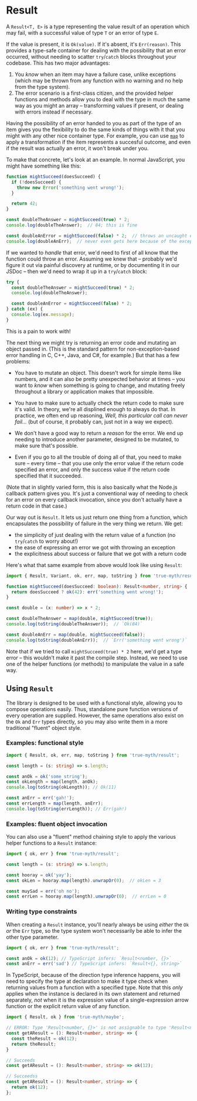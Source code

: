 # Result

A `Result<T, E>` is a type representing the value result of an operation which
may fail, with a successful value of type `T` or an error of type `E`.

If the value is present, it is `Ok(value)`. If it's absent, it's `Err(reason)`.
This provides a type-safe container for dealing with the possibility that an
error occurred, without needing to scatter `try`/`catch` blocks throughout your
codebase. This has two major advantages:

1.  You *know* when an item may have a failure case, unlike exceptions (which
    may be thrown from any function with no warning and no help from the type
    system).
2.  The error scenario is a first-class citizen, and the provided helper
    functions and methods allow you to deal with the type in much the same way
    as you might an array – transforming values if present, or dealing with
    errors instead if necessary.

Having the possibility of an error handed to you as part of the type of an item
gives you the flexibility to do the same kinds of things with it that you might
with any other nice container type. For example, you can use [`map`][map] to
apply a transformation if the item represents a succesful outcome, and even if
the result was actually an error, it won't break under you.

[map]: https://chriskrycho.github.io/true-myth/modules/_result_.html#map

To make that concrete, let's look at an example. In normal JavaScript, you might
have something like this:

```js
function mightSucceed(doesSucceed) {
  if (!doesSucceed) {
    throw new Error('something went wrong!');
  }

  return 42;
}

const doubleTheAnswer = mightSucceed(true) * 2;
console.log(doubleTheAnswer);  // 84; this is fine

const doubleAnError = mightSucceed(false) * 2;  // throws an uncaught exception
console.log(doubleAnErr);  // never even gets here because of the exception
```

If we wanted to *handle* that error, we'd need to first of all know that the
function could throw an error. Assuming we knew that – probably we'd figure it
out via painful discovery at runtime, or by documenting it in our JSDoc – then
we'd need to wrap it up in a `try`/`catch` block:

```js
try {
  const doubleTheAnswer = mightSucceed(true) * 2;
  console.log(doubleTheAnswer);

  const doubleAnError = mightSucceed(false) * 2;
} catch (ex) {
  console.log(ex.message);
}
```

This is a pain to work with!

The next thing we might try is returning an error code and mutating an object
passed in. (This is the standard pattern for non-exception-based error handling
in C, C++, Java, and C#, for example.) But that has a few problems:

-   You have to mutate an object. This doesn't work for simple items like
    numbers, and it can also be pretty unexpected behavior at times – you want
    to *know* when something is going to change, and mutating freely throughout
    a library or application makes that impossible.

-   You have to make sure to actually check the return code to make sure it's
    valid. In theory, we're all displined enough to always do that. In practice,
    we often end up reasoning, _Well, this particular call can never fail..._
    (but of course, it probably can, just not in a way we expect).

-   We don't have a good way to return a *reason* for the error. We end up
    needing to introduce another parameter, designed to be mutated, to make sure
    that's possible.

-   Even if you go to all the trouble of doing all of that, you need to make
    sure – every time – that you use only the error value if the return code
    specified an error, and only the success value if the return code specified
    that it succeeded.

(Note that in slightly varied form, this is also basically what the Node.js
callback pattern gives you. It's just a conventional way of needing to check for
an error on every callback invocation, since you don't actually have a return
code in that case.)

Our way out is `Result`. It lets us just return one thing from a function, which
encapsulates the possibility of failure in the very thing we return. We get:

-   the simplicity of just dealing with the return value of a function (no
    `try`/`catch` to worry about!)
-   the ease of expressing an error we got with throwing an exception
-   the explicitness about success or failure that we got with a return code

Here's what that same example from above would look like using `Result`:

```ts
import { Result, Variant, ok, err, map, toString } from 'true-myth/result';

function mightSucceed(doesSucceed: boolean): Result<number, string> {
  return doesSucceed ? ok(42): err('something went wrong!');
}

const double = (x: number) => x * 2;

const doubleTheAnswer = map(double, mightSucceed(true));
console.log(toString(doubleTheAnswer));  // `Ok(84)`

const doubleAnErr = map(double, mightSucceed(false));
console.log(toString(doubleAnErr));  // `Err('something went wrong')`
```

Note that if we tried to call `mightSucceed(true) * 2` here, we'd get a type
error – this wouldn't make it past the compile step. Instead, we need to use one
of the helper functions (or methods) to manipulate the value in a safe way.

## Using `Result`

The library is designed to be used with a functional style, allowing you to
compose operations easily. Thus, standalone pure function versions of every
operation are supplied. However, the same operations also exist on the `Ok` and
`Err` types directly, so you may also write them in a more traditional "fluent"
object style.

### Examples: functional style

```ts
import { Result, ok, err, map, toString } from 'true-myth/result';

const length = (s: string) => s.length;

const anOk = ok('some string');
const okLength = map(length, anOk);
console.log(toString(okLength)); // Ok(11)

const anErr = err('gah!');
const errLength = map(length, anErr);
console.log(toString(errLength)); // Err(gah!)
```

### Examples: fluent object invocation

You can also use a "fluent" method chaining style to apply the various helper
functions to a `Result` instance:

```ts
import { ok, err } from 'true-myth/result';

const length = (s: string) => s.length;

const hooray = ok('yay');
const okLen = hooray.map(length).unwrapOr(0);  // okLen = 3

const muySad = err('oh no');
const errLen = hooray.map(length).unwrapOr(0);  // errLen = 0
```

### Writing type constraints

When creating a `Result` instance, you'll nearly always be using *either* the
`Ok` *or* the `Err` type, so the type system won't necessarily be able to infer
the other type parameter.

```ts
import { ok, err } from 'true-myth/result';

const anOk = ok(12); // TypeScript infers: `Result<number, {}>`
const anErr = err('sad') // TypeScript infers: `Result<{}, string>`
```

In TypeScript, because of the direction type inference happens, you will need to
specify the type at declaration to make it type check when returning values from
a function with a specified type. Note that this *only* applies when the
instance is declared in its own statement and returned separately, *not* when it
is the expression value of a single-expression arrow function or the explicit
return value of any function.

```ts
import { Result, ok } from 'true-myth/maybe';

// ERROR: Type 'Result<number, {}>' is not assignable to type 'Result<number, string>'.
const getAResult = (): Result<number, string> => {
  const theResult = ok(12);
  return theResult;
}

// Succeeds
const getAResult = (): Result<number, string> => ok(12);

// Succeedss
const getAResult = (): Result<number, string> => {
  return ok(12);
};
```